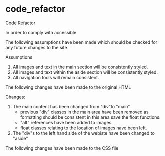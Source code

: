 # code_refactor
Code Refactor

In order to comply with accessible 


The following assumptions have been made which should be checked for any future changes to the site

Assumptions
1. All images and text in the main section will be consistently styled.
2. All images and text within the aside section will be consistently styled.
3. All navigation tools will remain consistent.

The following changes have been made to the original HTML 

Changes:
1. The main content has been changed from "div"to "main"
    - previous "div" classes in the main area have been removed as formatting should be consistent in this area save the float functions.
    - "alt" references have been added to images.
    - float classes relating to the location of images have been left.
2. The "div"s to the left hand side of the webiste have been changed to "aside"


The following changes have been made to the CSS file

